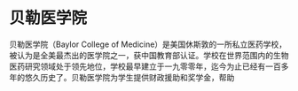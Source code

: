 # 贝勒医学院

贝勒医学院（Baylor College of Medicine）是美国休斯敦的一所私立医药学校，被认为是全美最杰出的医学院之一，获中国教育部认证。学校在世界范围内的生物医药研究领域处于领先地位，学校最早建立于一九零零年，迄今为止已经有一百多年的悠久历史了。贝勒医学院为学生提供财政援助和奖学金，帮助